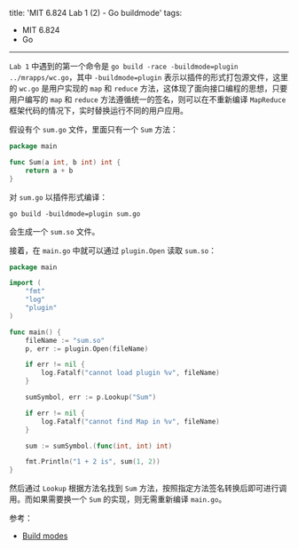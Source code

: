 title: 'MIT 6.824 Lab 1 (2) - Go buildmode'
tags:
- MIT 6.824
- Go
---

`Lab 1` 中遇到的第一个命令是 `go build -race -buildmode=plugin ../mrapps/wc.go`，其中 `-buildmode=plugin` 表示以插件的形式打包源文件，这里的 `wc.go` 是用户实现的 `map` 和 `reduce` 方法，这体现了面向接口编程的思想，只要用户编写的 `map` 和 `reduce` 方法遵循统一的签名，则可以在不重新编译 `MapReduce` 框架代码的情况下，实时替换运行不同的用户应用。

假设有个 `sum.go` 文件，里面只有一个 `Sum` 方法：

```go
package main

func Sum(a int, b int) int {
	return a + b
}
```

对 `sum.go` 以插件形式编译：

```
go build -buildmode=plugin sum.go
```

会生成一个 `sum.so` 文件。

接着，在 `main.go` 中就可以通过 `plugin.Open` 读取 `sum.so`：

```go
package main

import (
	"fmt"
	"log"
	"plugin"
)

func main() {
	fileName := "sum.so"
	p, err := plugin.Open(fileName)

	if err != nil {
		log.Fatalf("cannot load plugin %v", fileName)
	}

	sumSymbol, err := p.Lookup("Sum")

	if err != nil {
		log.Fatalf("cannot find Map in %v", fileName)
	}

	sum := sumSymbol.(func(int, int) int)

	fmt.Println("1 + 2 is", sum(1, 2))
}
```

然后通过 `Lookup` 根据方法名找到 `Sum` 方法，按照指定方法签名转换后即可进行调用。而如果需要换一个 `Sum` 的实现，则无需重新编译 `main.go`。

参考：

* [Build modes](https://pkg.go.dev/cmd/go#hdr-Build_modes)